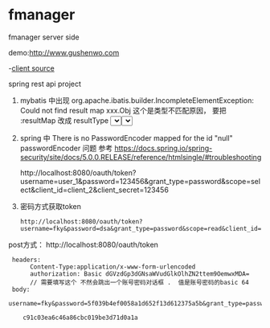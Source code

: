 # fmanager
fmanager server side

demo:http://www.gushenwo.com

-[client source](https://gitee.com/codefans/admin-cli)

spring rest api project


1.   mybatis 中出现   org.apache.ibatis.builder.IncompleteElementException: Could not find result map  xxx.Obj
     这个是类型不匹配原因，
             要把 :resultMap 改成 resultType
       <select id="findById" parameterType="java.lang.Long"
		resultMap="main.java.com.fmanager.models.User">
	改成
	<select id="findById" parameterType="java.lang.Long"
		resultType="main.java.com.fmanager.models.User">	
		
2.  spring 中  There is no PasswordEncoder mapped for the id "null" 
    passwordEncoder 问题  参考 https://docs.spring.io/spring-security/site/docs/5.0.0.RELEASE/reference/htmlsingle/#troubleshooting

    
    http://localhost:8080/oauth/token?username=user_1&password=123456&grant_type=password&scope=select&client_id=client_2&client_secret=123456


    
 3. 密码方式获取token 
       
        http://localhost:8080/oauth/token?username=fky&password=dsa&grant_type=password&scope=read&client_id=testjwtclientid&client_secret=XY7kmzoNzl100
    
post方式：
     http://localhost:8080/oauth/token
     
     headers: 
		  Content-Type:application/x-www-form-urlencoded
		  authorization: Basic dGVzdGp3dGNsaWVudGlkOlhZN2ttem9OemwxMDA=   
		  // 需要填写这个 不然会跳出一个账号密码对话框 .  值是账号密码的basic 64
	 body:
	    username=fky&password=5f039b4ef0058a1d652f13d612375a5b&grant_type=password
	    
	    c91c03ea6c46a86cbc019be3d71d0a1a
